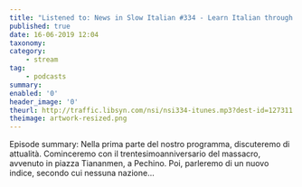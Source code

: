 ```yaml
---
title: "Listened to: News in Slow Italian #334 - Learn Italian through current events"
published: true
date: 16-06-2019 12:04
taxonomy:
category:
	- stream
tag:
	- podcasts
summary:
enabled: '0'
header_image: '0'
theurl: http://traffic.libsyn.com/nsi/nsi334-itunes.mp3?dest-id=127311
theimage: artwork-resized.png
--- 
```

Episode summary: Nella prima parte del nostro programma, discuteremo di attualità. Cominceremo con il trentesimoanniversario del massacro, avvenuto in piazza Tiananmen, a Pechino. Poi, parleremo di un nuovo indice, secondo cui nessuna nazione…
